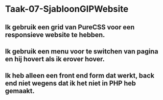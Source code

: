 # Taak-07-SjabloonGIPWebsite

## Ik gebruik een grid van PureCSS voor een responsieve website te hebben.

## Ik gebruik een menu voor te switchen van pagina en hij hovert als ik erover hover.

## Ik heb alleen een front end form dat werkt, back end niet wegens dat ik het niet in PHP heb gemaakt.